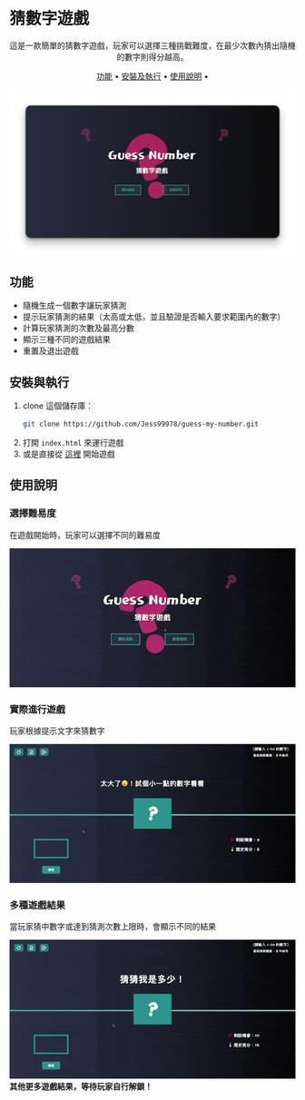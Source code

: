 # 猜數字遊戲

 <p align="center">
  這是一款簡單的猜數字遊戲，玩家可以選擇三種挑戰難度，在最少次數內猜出隨機的數字則得分越高。
    <br />
    </p>
<p align="center">
  <a href="#功能">功能</a> •
  <a href="安裝及執行">安裝及執行</a> •
  <a href="#使用說明">使用說明</a> •
</p>
<p align="center">

![電腦版預覽圖](image/preview.png "Desktop Preview")

</p>

## 功能

- 隨機生成一個數字讓玩家猜測
- 提示玩家猜測的結果（太高或太低，並且驗證是否輸入要求範圍內的數字）
- 計算玩家猜測的次數及最高分數
- 顯示三種不同的遊戲結果
- 重置及退出遊戲

## 安裝與執行
1. clone 這個儲存庫：
   ```bash
   git clone https://github.com/Jess99978/guess-my-number.git
   ```
2. 打開 `index.html` 來運行遊戲
3. 或是直接從 [這裡](jess99978.github.io/guess-my-number/) 開始遊戲

## 使用說明

### 選擇難易度

在遊戲開始時，玩家可以選擇不同的難易度

![選擇難易度](image/choose-difficulty.gif)

### 實際進行遊戲

玩家根據提示文字來猜數字

![實際玩遊戲](image/gameplay.gif)

### 多種遊戲結果

當玩家猜中數字或達到猜測次數上限時，會顯示不同的結果

![成功猜中](image/success.gif)
**其他更多遊戲結果，等待玩家自行解鎖！**
